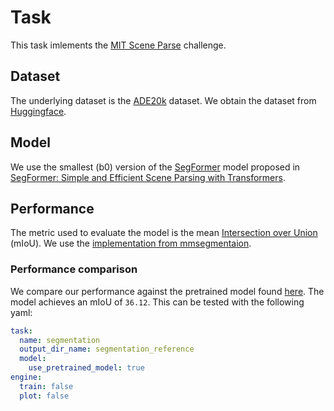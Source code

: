 # Task
This task imlements the [MIT Scene Parse](http://sceneparsing.csail.mit.edu/) challenge.

## Dataset
The underlying dataset is the [ADE20k](https://groups.csail.mit.edu/vision/datasets/ADE20K/) dataset. We obtain the dataset from [Huggingface](https://huggingface.co/datasets/scene_parse_150).

## Model
We use the smallest (b0) version of the [SegFormer](https://arxiv.org/abs/2105.15203) model proposed in [SegFormer: Simple and Efficient Scene Parsing with Transformers](https://arxiv.org/abs/2105.15203).

## Performance
The metric used to evaluate the model is the mean [Intersection over Union](https://en.wikipedia.org/wiki/Jaccard_index) (mIoU). We use the [implementation from mmsegmentaion](https://mmsegmentation.readthedocs.io/en/latest/advanced_guides/evaluation.html?highlight=iou%20metric#ioumetric). 

### Performance comparison
We compare our performance against the pretrained model found [here](https://huggingface.co/nvidia/segformer-b0-finetuned-ade-512-512). The model achieves an mIoU of `36.12`. This can be tested with the following yaml:
```yaml
task:
  name: segmentation
  output_dir_name: segmentation_reference
  model:
    use_pretrained_model: true
engine:
  train: false
  plot: false
```
